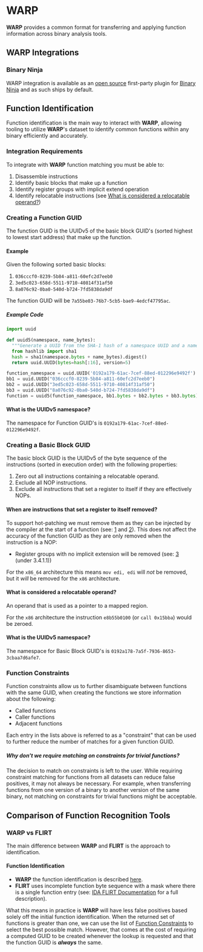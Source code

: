 # WARP

**WARP** provides a common format for transferring and applying function information across binary analysis tools.

## WARP Integrations

### Binary Ninja

WARP integration is available as an [open source](https://github.com/Vector35/binaryninja-api/tree/dev/plugins/warp) first-party plugin for [Binary Ninja] and as such ships by default.

## Function Identification

Function identification is the main way to interact with **WARP**, allowing tooling to utilize **WARP**'s dataset to identify
common functions within any binary efficiently and accurately.

### Integration Requirements

To integrate with **WARP** function matching you must be able to:

1. Disassemble instructions
2. Identify basic blocks that make up a function
3. Identify register groups with implicit extend operation
4. Identify relocatable instructions (see [What is considered a relocatable operand?](#what-is-considered-a-relocatable-operand))

### Creating a Function GUID

The function GUID is the UUIDv5 of the basic block GUID's (sorted highest to lowest start address) that make up the function.

#### Example

Given the following sorted basic blocks:

1. `036cccf0-8239-5b84-a811-60efc2d7eeb0`
2. `3ed5c023-658d-5511-9710-40814f31af50`
3. `8a076c92-0ba0-540d-b724-7fd5838da9df`

The function GUID will be `7a55be03-76b7-5cb5-bae9-4edcf47795ac`.

##### Example Code

```py
import uuid

def uuid5(namespace, name_bytes):
  """Generate a UUID from the SHA-1 hash of a namespace UUID and a name bytes."""
  from hashlib import sha1
  hash = sha1(namespace.bytes + name_bytes).digest()
  return uuid.UUID(bytes=hash[:16], version=5)

function_namespace = uuid.UUID('0192a179-61ac-7cef-88ed-012296e9492f')
bb1 = uuid.UUID("036cccf0-8239-5b84-a811-60efc2d7eeb0")
bb2 = uuid.UUID("3ed5c023-658d-5511-9710-40814f31af50")
bb3 = uuid.UUID("8a076c92-0ba0-540d-b724-7fd5838da9df")
function = uuid5(function_namespace, bb1.bytes + bb2.bytes + bb3.bytes)
```

#### What is the UUIDv5 namespace?

The namespace for Function GUID's is `0192a179-61ac-7cef-88ed-012296e9492f`.

### Creating a Basic Block GUID

The basic block GUID is the UUIDv5 of the byte sequence of the instructions (sorted in execution order) with the following properties:

1. Zero out all instructions containing a relocatable operand.
2. Exclude all NOP instructions.
3. Exclude all instructions that set a register to itself if they are effectively NOPs.

#### When are instructions that set a register to itself removed?

To support hot-patching we must remove them as they can be injected by the compiler at the start of a function (see: [1] and [2]).
This does not affect the accuracy of the function GUID as they are only removed when the instruction is a NOP:

- Register groups with no implicit extension will be removed (see: [3] (under 3.4.1.1))

For the `x86_64` architecture this means `mov edi, edi` will _not_ be removed, but it _will_ be removed for the `x86` architecture.

#### What is considered a relocatable operand?

An operand that is used as a pointer to a mapped region.

For the `x86` architecture the instruction `e8b55b0100` (or `call 0x15bba`) would be zeroed.

#### What is the UUIDv5 namespace?

The namespace for Basic Block GUID's is `0192a178-7a5f-7936-8653-3cbaa7d6afe7`.

### Function Constraints

Function constraints allow us to further disambiguate between functions with the same GUID, when creating the functions we store information about the following:

- Called functions
- Caller functions
- Adjacent functions

Each entry in the lists above is referred to as a "constraint" that can be used to further reduce the number of matches for a given function GUID.

##### Why don't we require matching on constraints for trivial functions?

The decision to match on constraints is left to the user. While requiring constraint matching for functions
from all datasets can reduce false positives, it may not always be necessary. For example, when transferring functions
from one version of a binary to another version of the same binary, not matching on constraints for trivial functions
might be acceptable.

## Comparison of Function Recognition Tools

### WARP vs FLIRT

The main difference between **WARP** and **FLIRT** is the approach to identification.

#### Function Identification

- **WARP** the function identification is described [here](#function-identification).
- **FLIRT** uses incomplete function byte sequence with a mask where there is a single function entry (see: [IDA FLIRT Documentation] for a full description).

What this means in practice is **WARP** will have less false positives based solely off the initial function identification.
When the returned set of functions is greater than one, we can use the list of [Function Constraints](#function-constraints) to select the best possible match.
However, that comes at the cost of requiring a computed GUID to be created whenever the lookup is requested and that the function GUID is _**always**_ the same.


[1]: https://devblogs.microsoft.com/oldnewthing/20110921-00/?p=9583
[2]: https://devblogs.microsoft.com/oldnewthing/20221109-00/?p=107373
[3]: https://www.intel.com/content/dam/www/public/us/en/documents/manuals/64-ia-32-architectures-software-developer-vol-1-manual.pdf
[IDA FLIRT Documentation]: https://docs.hex-rays.com/user-guide/signatures/flirt/ida-f.l.i.r.t.-technology-in-depth
[Binary Ninja]: https://binary.ninja
[Binary Ninja Integration]: https://github.com/Vector35/binaryninja-api/tree/dev/plugins/warp